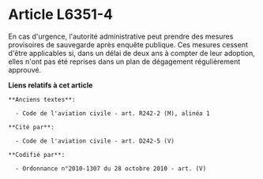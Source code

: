 # Article L6351-4

En cas d'urgence, l'autorité administrative peut prendre des mesures provisoires de sauvegarde après enquête publique. Ces
mesures cessent d'être applicables si, dans un délai de deux ans à compter de leur adoption, elles n'ont pas été reprises
dans un plan de dégagement régulièrement approuvé.

**Liens relatifs à cet article**

	**Anciens textes**:

	  - Code de l'aviation civile - art. R242-2 (M), alinéa 1

	**Cité par**:

	  - Code de l'aviation civile - art. D242-5 (V)

	**Codifié par**:

	  - Ordonnance n°2010-1307 du 28 octobre 2010 - art. (V)
